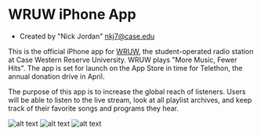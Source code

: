 # WRUW iPhone App

* Created by "Nick Jordan" <nkj7@case.edu>

This is the official iPhone app for [WRUW](http://www.wruw.org), the student-operated radio station at Case Western Reserve University.  WRUW plays "More Music, Fewer Hits". The app is set for launch on the App Store in time for Telethon, the annual donation drive in April.

The purpose of this app is to increase the global reach of listeners.  Users will be able to listen to the live stream, look at all playlist archives, and keep track of their favorite songs and programs they hear.  

![alt text][logo1] ![alt text][logo3] ![alt text][logo3]

[logo1]: https://raw.github.com/nickkjordan/wruw-iphone-app/master/Default@2x.png "Startup Screen"
[logo2]: https://raw.github.com/nickkjordan/wruw-iphone-app/master/iOS%20Simulator%20Screen%20shot%204.png "Program Details"
[logo3]: https://raw.github.com/nickkjordan/wruw-iphone-app/master/iOS%20Simulator%20Screen%20shot%206.png "Song List"